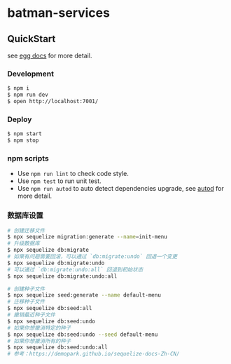 # batman-services



## QuickStart

<!-- add docs here for user -->

see [egg docs][egg] for more detail.

### Development

```bash
$ npm i
$ npm run dev
$ open http://localhost:7001/
```

### Deploy

```bash
$ npm start
$ npm stop
```

### npm scripts

- Use `npm run lint` to check code style.
- Use `npm test` to run unit test.
- Use `npm run autod` to auto detect dependencies upgrade, see [autod](https://www.npmjs.com/package/autod) for more detail.

### 数据库设置

```bash
# 创建迁移文件
$ npx sequelize migration:generate --name=init-menu
# 升级数据库
$ npx sequelize db:migrate
# 如果有问题需要回滚，可以通过 `db:migrate:undo` 回退一个变更
$ npx sequelize db:migrate:undo
# 可以通过 `db:migrate:undo:all` 回退到初始状态
$ npx sequelize db:migrate:undo:all

# 创建种子文件
$ npx sequelize seed:generate --name default-menu
# 迁移种子文件
$ npx sequelize db:seed:all
# 撤销最近种子文件
$ npx sequelize db:seed:undo
# 如果你想撤消特定的种子
$ npx sequelize db:seed:undo --seed default-menu
# 如果你想撤消所有的种子
$ npx sequelize db:seed:undo:all
# 参考：https://demopark.github.io/sequelize-docs-Zh-CN/
```

[egg]: https://eggjs.org